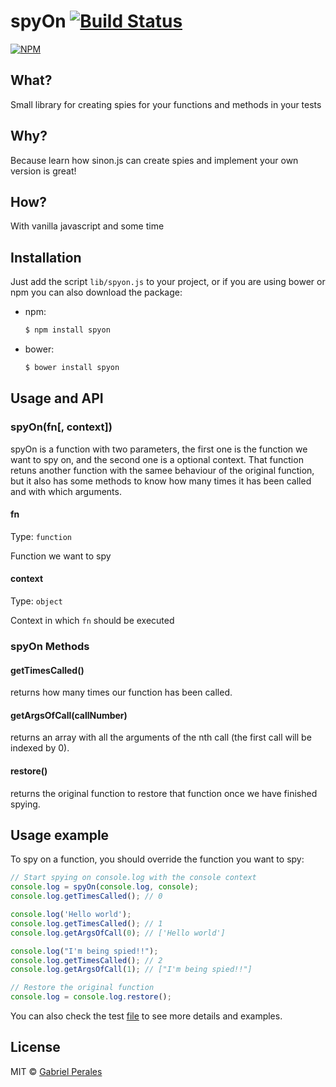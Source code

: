 # spyOn [![Build Status](https://travis-ci.org/gabrielperales/spyOn.svg?branch=master)](https://travis-ci.org/gabrielperales/spyOn)
[![NPM](https://nodei.co/npm/spyon.png)](https://nodei.co/npm/spyon/)

## What?
Small library for creating spies for your functions and methods in your tests

## Why?
Because learn how sinon.js can create spies and implement your own version is
great!

## How?
With vanilla javascript and some time

## Installation
Just add the script `lib/spyon.js` to your project, or if you are using bower or
 npm you can also download the package:

- npm:
  ```bash
  $ npm install spyon
  ```

- bower:
  ```bash
  $ bower install spyon
  ```

## Usage and API

### spyOn(fn[, context])
  spyOn is a function with two parameters, the first one is the function we want
  to spy on, and the second one is a optional context. That function retuns
  another function with the samee behaviour of the original function, but it
  also has some methods to know how many times it has been called and with which
  arguments.

#### fn
Type: `function`

Function we want to spy

#### context
Type: `object`

Context in which `fn` should be executed

### spyOn Methods

#### getTimesCalled()
returns how many times our function has been called.

#### getArgsOfCall(callNumber)
returns an array with all the arguments of the nth call (the first call will be indexed by 0).

#### restore()
returns the original function to restore that function once we have finished spying.


## Usage example
To spy on a function, you should override the function you want to spy:

```javascript
// Start spying on console.log with the console context
console.log = spyOn(console.log, console);
console.log.getTimesCalled(); // 0

console.log('Hello world');
console.log.getTimesCalled(); // 1
console.log.getArgsOfCall(0); // ['Hello world']

console.log("I'm being spied!!");
console.log.getTimesCalled(); // 2
console.log.getArgsOfCall(1); // ["I'm being spied!!"]

// Restore the original function
console.log = console.log.restore();
```

You can also check the test [file](https://github.com/gabrielperales/spyOn/blob/master/test/spyonSpec.js) to see more details and examples.

## License

MIT © [Gabriel Perales](http://gabriel.perales.me)
